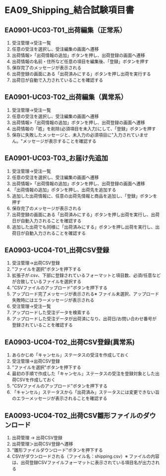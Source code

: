 # EA09_Shipping_結合試験項目書

## EA0901-UC03-T01_出荷編集（正常系）

1. 受注管理→受注一覧
1. 任意の受注を選択し、受注編集の画面へ遷移
1. 出荷情報>「出荷情報の追加」ボタンを押し、出荷登録の画面へ遷移
1. 出荷情報の名前・住所など任意の項目を編集後、「登録」ボタンを押す
1. 保存完了のメッセージが表示される
1. 出荷登録の画面にある「出荷済みにする」ボタンを押し出荷を実行する
1. 出荷日が自動で入力されていることを確認する

## EA0901-UC03-T02_出荷編集（異常系）

1. 受注管理→受注一覧
1. 任意の受注を選択し、受注編集の画面へ遷移
1. 出荷情報>「出荷情報の追加」ボタンを押し、出荷登録の画面へ遷移
1. 出荷情報の「姓」を削除(必須項目を未入力)にして、「登録」ボタンを押す
1. 保存に失敗したメッセージと、未入力の必須項目に"入力されていません。"メッセージが表示することを確認する

## EA0901-UC03-T03_お届け先追加

1. 受注管理→受注一覧
1. 任意の受注を選択し、受注編集の画面へ遷移
1. 出荷情報>「出荷情報の追加」ボタンを押し、出荷登録の画面へ遷移
1. 「出荷情報の追加」ボタンを押し、出荷先を追加する
1. 追加した出荷情報に、任意の出荷先情報と商品を追加し、「登録」ボタンを押す
1. 保存完了のメッセージが表示される
1. 出荷登録の画面にある「出荷済みにする」ボタンを押し出荷を実行し、出荷日が自動入力されることを確認する
1. 追加した出荷でも同様に「出荷済みにする」ボタンを押し出荷を実行し、出荷日が自動入力されることを確認する

## EA0903-UC04-T01_出荷CSV登録

1. 受注管理→出荷CSV登録
1. "ファイルを選択"ボタンを押下する
1. 拡張子が.csv、下部に登録されているフォーマットと項目数、必須/任意などが合致しているファイルを選択する
1. "CSVファイルのアップロード"ボタンを押下する
1. アップロード完了メッセージが表示される※ ファイル未選択、アップロード失敗時にはエラーメッセージが表示される
1. 受注管理→受注一覧
1. アップロードした受注データを検索する
1. アップロードした受注データが出荷済になり、出荷日/お問い合わせ番号が登録されていることを確認する

## EA0903-UC04-T02_出荷CSV登録(異常系)

1. あらかじめ「キャンセル」ステータスの受注を作成しておく
1. 受注管理→出荷CSV登録
1. "ファイルを選択"ボタンを押下する
1. 最初の手順で作成した「キャンセル」ステータスの受注を登録対象とした出荷CSVを作成しておく
1. "CSVファイルのアップロード"ボタンを押下する
1. 「キャンセル」ステータスから「出荷済み」ステータスには変更できない旨のエラーメッセージが表示されることを確認する

## EA0093-UC04-T02_出荷CSV雛形ファイルのダウンロード

1. 出荷管理 → 出荷CSV登録
1. 出荷管理＞出荷CSV登録へ遷移
1. "雛形ファイルダウンロード"ボタンを押下する
1. CSVがダウンロードされる（ファイル名：shipping.csv）※ ファイルの内容は、出荷登録CSVファイルフォーマットに表示されている項目名が出力される
